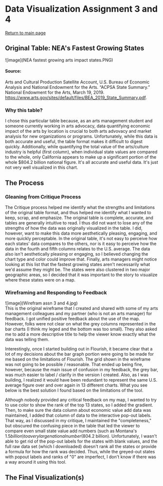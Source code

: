 # Data Visualization Assignment 3 and 4 
[Return to main page](/README.md)
## Original Table: NEA's Fastest Growing States   
![image](NEA fastest growing arts impact states.PNG)    

#### Source:  
Arts and Cultural Production Satellite Account, U.S. Bureau of Economic Analysis and National Endowment for the Arts. “ACPSA State Summary.” National Endowment for the Arts, March 19, 2019. https://www.arts.gov/sites/default/files/BEA_2019_State_Summary.pdf.  
    
 
### Why this table?
I chose this particular table because, as an arts management student and someone currently working in arts advocacy, data quantifying economic impact of the arts by location is crucial to both arts advovacy and market analysis for new organizations or programs. Unfortunately, while this data is both accurate and useful, the table format makes it difficult to digest quickly. Additionally, while quantifying the total value of the arts/culture industry is helpful (first column), when individual state values are compared to the whole, only California appears to make up a significant portion of the whole $804.2 billion national figure. It's all accurate and useful data. It's just not very well visualized in this chart. 
 
## The Process
### Gleaning from Critique Process
The Critique process helped me identify what the strengths and limitations of the original table format, and thus helped me identify what I wanted to keep, scrap, and emphasize. The original table is complete, accurate, and tables are generally intuitive to read. I thus did not want to lose any of the strengths of how the data was originally visualized in the table. I did, however, want to make this data more aesthetically pleasing, engaging, and more quickly perceptable. In the original table, it's not easy to perceive how each states' data compares to the others, nor is it easy to perceive how the data in the fourth and fifth columns relates to the U.S. average. The data also isn't aesthetically pleasing or engaging, so I believed changing the chart type and color could improve that. Finally, arts managers might notice looking at this list that the fastest growing states aren't necessarily what we'd assume they might be. The states were also clustered in two major geographic areas, so I decided that it was important to the story to visualize where these states were on a map.  
### Wireframing and Responding to Feedback
![image](Wirefram assn 3 and 4.jpg)  
This is the original wireframe that I created and shared with some of my arts management colleagues and my partner (who is not an arts manager) for feedback. I got unified positive feedback about the use of the map. However, folks were not clear on what the grey columns represented in the bar charts (I think my leged and the bottom was too small). They also asked me to add a more descriptive title to help the viewer know exactly what the data was telling them.    

Interestingly, once I started building out in Flourish, it became clear that a lot of my decisions about the bar graph portion were going to be made for me based on the limitations of Flourish. The grid shown in the wireframe was not going to be possible / reasonable. That ended up being fine, however, because the main issue of confusion in my feedback, the grey bar, was much easier to label / clarify in the version I created. Also, as I was building, I realized it would have been redundant to represent the same U.S. average figure over and over again in 13 different charts. What you see below is the best solution I found based on the limitations of the tool. 

Although nobody provided any critical feedback on my map, I wanted to try to use color to show the rank of the top 13 states, so I added the gradient. Then, to make sure the data column about economic value add data was maintained, I added that column of data to the interactive pop-out labels. That way, as I discussed in my critique, I maintained the "completeness," but obscured the confusing piece in the table that led the viewer to compare even small state value add numbers (such as Montana's $1.5 billion) to a very large national number ($804.2 billion). Unfortunately, I wasn't able to get rid of the pop-out labels for the states with blank values, and the full raw data set (which I downloaded) doesn't rank all the states or provide a formula for how the rank was decided. Thus, while the greyed-out states with popout labels and ranks of "0" are imperfect, I don't know if there was a way around it using this tool.   

## The Final Visualization(s)
<div class="flourish-embed flourish-map" data-src="visualisation/4350255"><script src="https://public.flourish.studio/resources/embed.js"></script></div>  
<div class="flourish-embed flourish-chart" data-src="visualisation/4350579"><script src="https://public.flourish.studio/resources/embed.js"></script></div>  
